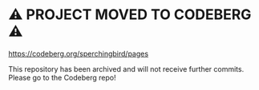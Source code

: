 # ⚠️ PROJECT MOVED TO CODEBERG ⚠️

https://codeberg.org/sperchingbird/pages

This repository has been archived and will not receive further commits. Please go to the Codeberg repo!
